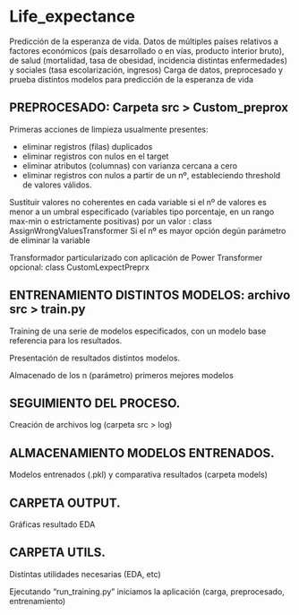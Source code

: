 # Life_expectance
Predicción de la esperanza de vida. 
Datos de múltiples países relativos a factores económicos (país desarrollado o en vías, producto interior bruto), de salud (mortalidad, tasa de obesidad, incidencia distintas enfermedades) y sociales (tasa escolarización, ingresos)
Carga de datos, preprocesado y prueba distintos modelos para predicción de la esperanza de vida


## PREPROCESADO: Carpeta src > Custom_preprox
Primeras acciones de limpieza usualmente presentes:
   - eliminar registros (filas) duplicados
   - eliminar registros con nulos en el target
   - eliminar atributos (columnas) con varianza cercana a cero
   - eliminar registros con nulos a partir de un nº, estableciendo threshold de valores válidos.

Sustituir valores no coherentes en cada variable si el nº de valores es menor a un umbral especificado (variables tipo porcentaje, en un rango max-min o estrictamente positivas) por un valor : class AssignWrongValuesTransformer
Si el nº es mayor opción degún parámetro de eliminar la variable

Transformador particularizado con aplicación de Power Transformer opcional: class CustomLexpectPreprx


## ENTRENAMIENTO DISTINTOS MODELOS: archivo src > train.py
Training de una serie de modelos especificados, con un modelo base referencia para los resultados.

Presentación de resultados distintos modelos.

Almacenado de los n (parámetro) primeros mejores modelos 


## SEGUIMIENTO DEL PROCESO.
Creación de archivos log (carpeta src > log)


## ALMACENAMIENTO MODELOS ENTRENADOS.
Modelos entrenados (.pkl) y comparativa resultados (carpeta models)


## CARPETA OUTPUT.
Gráficas resultado EDA


## CARPETA UTILS.
Distintas utilidades necesarias (EDA, etc)


Ejecutando “run_training.py” iniciamos la aplicación (carga, preprocesado, entrenamiento)
